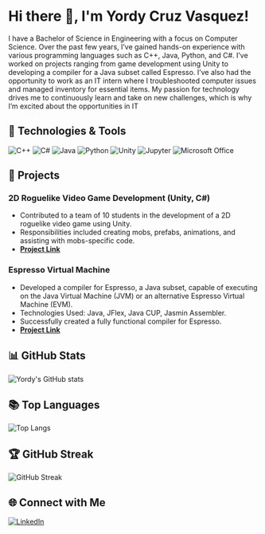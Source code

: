 # Hi there 👋, I'm Yordy Cruz Vasquez!

I have a Bachelor of Science in Engineering with a focus on Computer Science. Over the past few years, I’ve gained hands-on experience with various programming languages such as C++, Java, Python, and C#. I’ve worked on projects ranging from game development using Unity to developing a compiler for a Java subset called Espresso. I’ve also had the opportunity to work as an IT intern where I troubleshooted computer issues and managed inventory for essential items. My passion for technology drives me to continuously learn and take on new challenges, which is why I’m excited about the opportunities in IT

## 🔧 Technologies & Tools
![C++](https://img.shields.io/badge/-C++-333?style=flat&logo=c%2B%2B)
![C#](https://img.shields.io/badge/-C%23-333?style=flat&logo=csharp)
![Java](https://img.shields.io/badge/-Java-333?style=flat&logo=java)
![Python](https://img.shields.io/badge/-Python-333?style=flat&logo=python)
![Unity](https://img.shields.io/badge/-Unity-333?style=flat&logo=unity)
![Jupyter](https://img.shields.io/badge/-Jupyter-333?style=flat&logo=jupyter)
![Microsoft Office](https://img.shields.io/badge/-Microsoft_Office-333?style=flat&logo=microsoft-office)

## 🚀 Projects

### 2D Roguelike Video Game Development (Unity, C#)
- Contributed to a team of 10 students in the development of a 2D roguelike video game using Unity.
- Responsibilities included creating mobs, prefabs, animations, and assisting with mobs-specific code.
- **[Project Link](https://github.com/UNLV-CS472-672/2024-S-GROUP2-2DRove)**

### Espresso Virtual Machine
- Developed a compiler for Espresso, a Java subset, capable of executing on the Java Virtual Machine (JVM) or an alternative Espresso Virtual Machine (EVM).
- Technologies Used: Java, JFlex, Java CUP, Jasmin Assembler.
- Successfully created a fully functional compiler for Espresso.
- **[Project Link](https://github.com/YordyCruz/Espresso-Compiler)**

## 📊 GitHub Stats
![Yordy's GitHub stats](https://github-readme-stats.vercel.app/api?username=YordyCruz&show_icons=true&theme=radical)

## 📚 Top Languages
![Top Langs](https://github-readme-stats.vercel.app/api/top-langs/?username=YordyCruz&layout=compact&theme=radical)

## 🏆 GitHub Streak
![GitHub Streak](https://github-readme-streak-stats.herokuapp.com/?user=YordyCruz&theme=radical)

## 🌐 Connect with Me
[![LinkedIn](https://img.shields.io/badge/-LinkedIn-333?style=flat&logo=LinkedIn)](https://www.linkedin.com/in/yordy-cruz-4757842b3/)